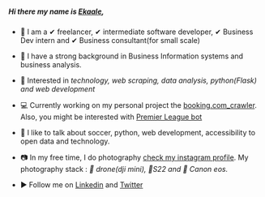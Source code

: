 ##### Hi there my name is [Ekaale](https://github.com/gilbertekalea), 

- 🧔 I am a ✔ freelancer, ✔ intermediate software developer, ✔ Business Dev intern and ✔ Business consultant(for small scale)
- 🏫 I have a strong background in Business Information systems and business analysis.  
- 💙 Interested in *technology, web scraping, data analysis, python(Flask) and web development*
- 💻 Currently working on my personal project the [booking.com_crawler](https://github.com/gilbertekalea/booking.com_crawler). Also, you might be interested with [Premier League bot](https://github.com/gilbertekalea/PremierLeague)
- 📢 I like to talk about soccer, python, web development, accessibility to open data and technology. 
-  📷 In my free time, I do photography [check my instagram profile](https://www.instagram.com/merimela.kigeugeu/). My photography stack : *🚁 drone(dji mini), 📱S22 and 📸 Canon eos.* 

- ▶️ Follow me on [Linkedin](https://www.linkedin.com/in/gilbert-ekale-amoding-4b0952149/) and [Twitter](https://twitter.com/ekalemoding)

<!---
gilbertekalea/gilbertekalea is a ✨ special ✨ repository because its `README.md` (this file) appears on your GitHub profile.
You can click the Preview link to take a look at your changes.
--->
